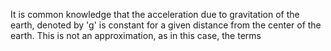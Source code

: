 It is common knowledge that the acceleration due to gravitation of the earth, denoted by 'g' is constant for a given distance from the center of the earth. This is not an approximation, as in this case, the terms 